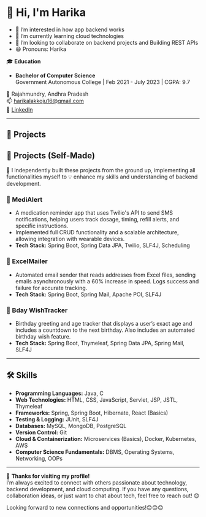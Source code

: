 # 👋 Hi, I'm Harika
- 👀 I’m interested in how app backend works
- 🌱 I’m currently learning cloud technologies
- 💞️ I’m looking to collaborate on backend projects and Building  REST APIs
- 😄 Pronouns: Harika

🎓 **Education**  
- **Bachelor of Computer Science**  
  Government Autonomous College | Feb 2021 - July 2023 | CGPA: 9.7  


📍 Rajahmundry, Andhra Pradesh  
📫 [harikalakkoju16@gmail.com](mailto:harikalakkoju16@gmail.com)  
🔗 [LinkedIn](https://linkedin.com/in/lharika)  

---

## 🌟 Projects 

## 🌟 Projects (Self-Made)

🚀 I independently built these projects from the ground up, implementing all functionalities myself to 💡 enhance my skills and understanding of backend development.


### 📲 MediAlert
- A medication reminder app that uses Twilio's API to send SMS notifications, helping users track dosage, timing, refill alerts, and specific instructions.
- Implemented full CRUD functionality and a scalable architecture, allowing integration with wearable devices.
- **Tech Stack:** Spring Boot, Spring Data JPA, Twilio, SLF4J, Scheduling

### 📧 ExcelMailer
- Automated email sender that reads addresses from Excel files, sending emails asynchronously with a 60% increase in speed. Logs success and failure for accurate tracking.
- **Tech Stack:** Spring Boot, Spring Mail, Apache POI, SLF4J

### 🎂 Bday WishTracker
- Birthday greeting and age tracker that displays a user’s exact age and includes a countdown to the next birthday. Also includes an automated birthday wish feature.
- **Tech Stack:** Spring Boot, Thymeleaf, Spring Data JPA, Spring Mail, SLF4J

---

## 🛠️ Skills


- **Programming Languages:** Java, C  
- **Web Technologies:** HTML, CSS, JavaScript, Servlet, JSP, JSTL, Thymeleaf  
- **Frameworks:** Spring, Spring Boot, Hibernate, React (Basics)  
- **Testing & Logging:** JUnit, SLF4J  
- **Databases:** MySQL, MongoDB, PostgreSQL  
- **Version Control:** Git  
- **Cloud & Containerization:** Microservices (Basics), Docker, Kubernetes, AWS  
- **Computer Science Fundamentals:** DBMS, Operating Systems, Networking, OOPs  

---
🙌 **Thanks for visiting my profile!**  
I’m always excited to connect with others passionate about technology, backend development, and cloud computing. If you have any questions, collaboration ideas, or just want to chat about tech, feel free to reach out! 😊

Looking forward to new connections and opportunities!😊😊😊
